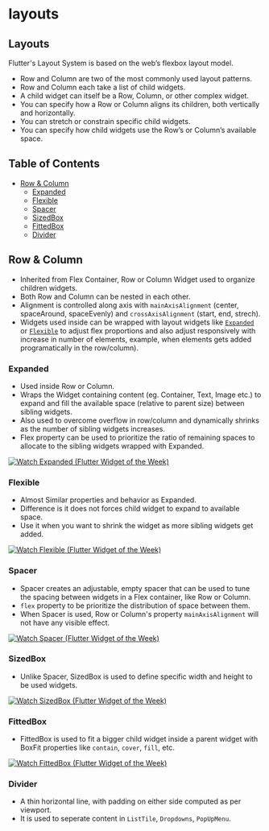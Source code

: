 # layouts

## Layouts

Flutter's Layout System is based on the web’s flexbox layout model.

* Row and Column are two of the most commonly used layout patterns.
* Row and Column each take a list of child widgets.
* A child widget can itself be a Row, Column, or other complex widget.
* You can specify how a Row or Column aligns its children, both vertically and horizontally.
* You can stretch or constrain specific child widgets.
* You can specify how child widgets use the Row’s or Column’s available space.

## Table of Contents

* [Row & Column](layouts.md#row--column)
  * [Expanded](layouts.md#Expanded)
  * [Flexible](layouts.md#Flexible)
  * [Spacer](layouts.md#Spacer)
  * [SizedBox](layouts.md#SizedBox)
  * [FittedBox](layouts.md#FittedBox)
  * [Divider](layouts.md#Divider)

## Row & Column

* Inherited from Flex Container, Row or Column Widget used to organize children widgets.
* Both Row and Column can be nested in each other.
* Alignment is controlled along axis with `mainAxisAlignment` \(center, spaceAround, spaceEvenly\) and `crossAxisAlignment` \(start, end, strech\). 
* Widgets used inside can be wrapped with layout widgets like [`Expanded`](layouts.md#Expanded) or [`Flexible`](layouts.md#Flexible) to adjust flex proportions and also adjust responsively with increase in number of elements, example, when elements gets added programatically in the row/column\).

### Expanded

* Used inside Row or Column.
* Wraps the Widget containing content \(eg. Container, Text, Image etc.\) to expand and fill the available space \(relative to parent size\) between sibling widgets.
* Also used to overcome overflow in row/column and dynamically shrinks as the number of sibling widgets increases.
* Flex property can be used to prioritize the ratio of remaining spaces to allocate to the sibling widgets wrapped with Expanded.

[![Watch Expanded \(Flutter Widget of the Week\)](https://img.youtube.com/vi/_rnZaagadyo/hqdefault.jpg)](https://youtu.be/_rnZaagadyo)

### Flexible

* Almost Similar properties and behavior as Expanded.
* Difference is it does not forces child widget to expand to available space.
* Use it when you want to shrink the widget as more sibling widgets get added.

[![Watch Flexible \(Flutter Widget of the Week\)](https://img.youtube.com/vi/CI7x0mAZiY0/hqdefault.jpg)](https://youtu.be/CI7x0mAZiY0)

### Spacer

* Spacer creates an adjustable, empty spacer that can be used to tune the spacing between widgets in a Flex container, like Row or Column.
* `flex` property to be prioritize the distribution of space between them.
* When Spacer is used, Row or Column's property `mainAxisAlignment` will not have any visible effect.

[![Watch Spacer \(Flutter Widget of the Week\)](https://img.youtube.com/vi/7FJgd7QN1zI/hqdefault.jpg)](https://youtu.be/7FJgd7QN1zI)

### SizedBox

* Unlike Spacer, SizedBox is used to define specific width and height to be used widgets.

[![Watch SizedBox \(Flutter Widget of the Week\)](https://img.youtube.com/vi/EHPu_DzRfqA/hqdefault.jpg)](https://youtu.be/EHPu_DzRfqA)

### FittedBox

* FittedBox is used to fit a bigger child widget inside a parent widget with BoxFit properties like `contain`, `cover`, `fill`, etc.

[![Watch FittedBox \(Flutter Widget of the Week\)](https://img.youtube.com/vi/T4Uehk3_wlY/hqdefault.jpg)](https://youtu.be/T4Uehk3_wlY)

### Divider

* A thin horizontal line, with padding on either side computed as per viewport.
* It is used to seperate content in `ListTile`, `Dropdowns`, `PopUpMenu`.

